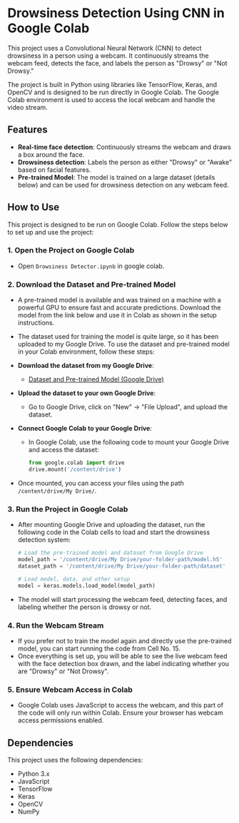 # Drowsiness Detection Using CNN in Google Colab

This project uses a Convolutional Neural Network (CNN) to detect drowsiness in a person using a webcam. It continuously streams the webcam feed, detects the face, and labels the person as "Drowsy" or "Not Drowsy."

The project is built in Python using libraries like TensorFlow, Keras, and OpenCV and is designed to be run directly in Google Colab. The Google Colab environment is used to access the local webcam and handle the video stream. 

## Features

- **Real-time face detection**: Continuously streams the webcam and draws a box around the face.
- **Drowsiness detection**: Labels the person as either "Drowsy" or "Awake" based on facial features.
- **Pre-trained Model**: The model is trained on a large dataset (details below) and can be used for drowsiness detection on any webcam feed.

## How to Use

This project is designed to be run on Google Colab. Follow the steps below to set up and use the project:

### 1. **Open the Project on Google Colab**
   - Open `Drowsiness Detector.ipynb` in google colab.
   
### 2. **Download the Dataset and Pre-trained Model**

   - A pre-trained model is available and was trained on a machine with a powerful GPU to ensure fast and accurate predictions. Download the model from the link below and use it in Colab as shown in the setup instructions.
   - The dataset used for training the model is quite large, so it has been uploaded to my Google Drive. To use the dataset and pre-trained model in your Colab environment, follow these steps:
   
   - **Download the dataset from my Google Drive**:
     - [Dataset and Pre-trained Model (Google Drive)](https://drive.google.com/drive/folders/1Z1QyrOw8ggzNgaD0n8E0laSUutmEWVoa?usp=sharing)
   
   - **Upload the dataset to your own Google Drive**:
     - Go to Google Drive, click on "New" -> "File Upload", and upload the dataset.

   - **Connect Google Colab to your Google Drive**:
     - In Google Colab, use the following code to mount your Google Drive and access the dataset:
       
       ```python
       from google.colab import drive
       drive.mount('/content/drive')
       ```

   - Once mounted, you can access your files using the path `/content/drive/My Drive/`.

### 3. **Run the Project in Google Colab**
   
   - After mounting Google Drive and uploading the dataset, run the following code in the Colab cells to load and start the drowsiness detection system:
   
     ```python
     # Load the pre-trained model and dataset from Google Drive
     model_path = '/content/drive/My Drive/your-folder-path/model.h5'
     dataset_path = '/content/drive/My Drive/your-folder-path/dataset'
     
     # Load model, data, and other setup
     model = keras.models.load_model(model_path)
     ```
      
   - The model will start processing the webcam feed, detecting faces, and labeling whether the person is drowsy or not.

### 4. **Run the Webcam Stream**
   - If you prefer not to train the model again and directly use the pre-trained model, you can start running the code from Cell No. 15.
   - Once everything is set up, you will be able to see the live webcam feed with the face detection box drawn, and the label indicating whether you are "Drowsy" or "Not Drowsy".

### 5. **Ensure Webcam Access in Colab**

   - Google Colab uses JavaScript to access the webcam, and this part of the code will only run within Colab. Ensure your browser has webcam access permissions enabled.

## Dependencies

This project uses the following dependencies:

- Python 3.x
- JavaScript
- TensorFlow
- Keras
- OpenCV
- NumPy
